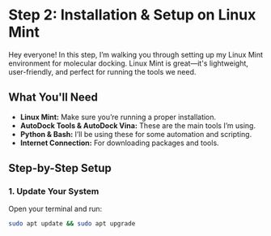 # Step 2: Installation & Setup on Linux Mint

Hey everyone! In this step, I’m walking you through setting up my Linux Mint environment for molecular docking. Linux Mint is great—it's lightweight, user-friendly, and perfect for running the tools we need.

## What You'll Need
- **Linux Mint:** Make sure you’re running a proper installation.
- **AutoDock Tools & AutoDock Vina:** These are the main tools I’m using.
- **Python & Bash:** I’ll be using these for some automation and scripting.
- **Internet Connection:** For downloading packages and tools.

## Step-by-Step Setup

### 1. Update Your System
Open your terminal and run:
```bash
sudo apt update && sudo apt upgrade
